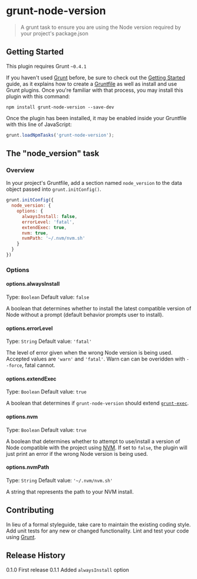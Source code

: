 # grunt-node-version

> A grunt task to ensure you are using the Node version required by your project's package.json

## Getting Started
This plugin requires Grunt `~0.4.1`

If you haven't used [Grunt](http://gruntjs.com/) before, be sure to check out the [Getting Started](http://gruntjs.com/getting-started) guide, as it explains how to create a [Gruntfile](http://gruntjs.com/sample-gruntfile) as well as install and use Grunt plugins. Once you're familiar with that process, you may install this plugin with this command:

```shell
npm install grunt-node-version --save-dev
```

Once the plugin has been installed, it may be enabled inside your Gruntfile with this line of JavaScript:

```js
grunt.loadNpmTasks('grunt-node-version');
```

## The "node_version" task

### Overview
In your project's Gruntfile, add a section named `node_version` to the data object passed into `grunt.initConfig()`.

```js
grunt.initConfig({
  node_version: {
    options: {
      alwaysInstall: false,
      errorLevel: 'fatal',
      extendExec: true,
      nvm: true,
      nvmPath: '~/.nvm/nvm.sh'
    }
  }
})
```

### Options

#### options.alwaysInstall
Type: `Boolean`
Default value: `false`

A boolean that determines whether to install the latest compatible version of Node without a prompt (default behavior prompts user to install).

#### options.errorLevel
Type: `String`
Default value: `'fatal'`

The level of error given when the wrong Node version is being used. Accepted values are `'warn'` and `'fatal'`. Warn can can be overidden with `--force`, fatal cannot.

#### options.extendExec
Type: `Boolean`
Default value: `true`

A boolean that determines if `grunt-node-version` should extend [`grunt-exec`](https://github.com/jharding/grunt-exec).

#### options.nvm
Type: `Boolean`
Default value: `true`

A boolean that determines whether to attempt to use/install a version of Node compatible with the project using [NVM](https://github.com/creationix/nvm). If set to `false`, the plugin will just print an error if the wrong Node version is being used.

#### options.nvmPath
Type: `String`
Default value: `'~/.nvm/nvm.sh'`

A string that represents the path to your NVM install.

## Contributing
In lieu of a formal styleguide, take care to maintain the existing coding style. Add unit tests for any new or changed functionality. Lint and test your code using [Grunt](http://gruntjs.com/).

## Release History
0.1.0 First release
0.1.1 Added `alwaysInstall` option
